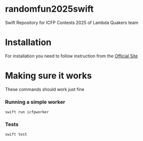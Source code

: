 # randomfun2025swift
Swift Repository for ICFP Contests 2025 of Lambda Quakers team

# Installation

For installation you need to follow instruction from the [Official Site](https://www.swift.org/install/)

# Making sure it works

These commands should work just fine

### Running a simple worker
```
swift run icfpworker
```

### Tests
```
swift test
```
